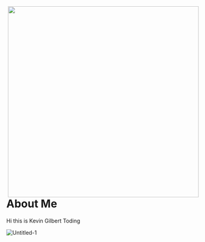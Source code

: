 
<img align='right' src='https://i.pinimg.com/originals/f3/c8/f9/f3c8f9ea0ce3de3991a9ebd35bfd7495.gif' width='500'>
<h1>About Me</h1>
Hi this is Kevin Gilbert Toding

![Untitled-1](https://user-images.githubusercontent.com/79959818/139659540-39f7fdc4-06f5-4d0e-af7c-63ba8b44c9dd.png)






                                                                                    
